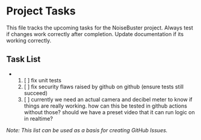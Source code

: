 # Project Tasks

This file tracks the upcoming tasks for the NoiseBuster project.
Always test if changes work correctly after completion.
Update documentation if its working correctly. 

## Task List

- 1. [ ] fix unit tests
  2. [ ] fix security flaws raised by github on github (ensure tests still succeed)
  3. [ ] currently we need an actual camera and decibel meter to know if things are really working. how can this be tested in github actions without those? should we have a preset video that it can run logic on in realtime?

*Note: This list can be used as a basis for creating GitHub Issues.*
